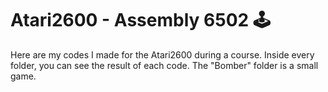 # Atari2600 - Assembly 6502 🕹

Here are my codes I made for the Atari2600 during a course. Inside every folder, you can see the result of each code. The "Bomber" folder is a small game.
